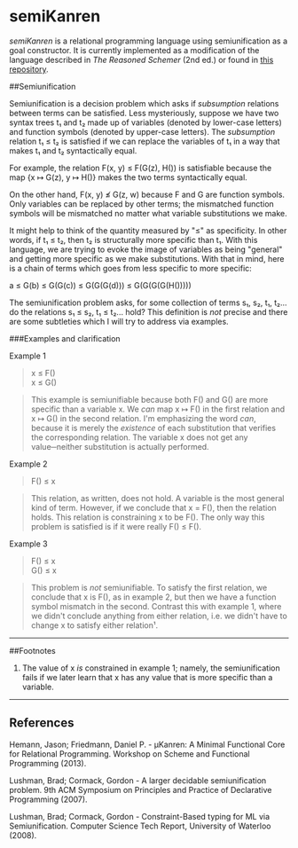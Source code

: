 # semiKanren

*semiKanren* is a relational programming language using semiunification as a goal constructor. It is currently implemented as a modification of the language described in *The Reasoned Schemer* (2nd ed.) or found in [this repository](https://github.com/TheReasonedSchemer2ndEd/CodeFromTheReasonedSchemer2ndEd).

##Semiunification

Semiunification is a decision problem which asks if *subsumption* relations between terms can be satisfied. Less mysteriously, suppose we have two syntax trees t₁ and t₂ made up of variables (denoted by lower-case letters) and function symbols (denoted by upper-case letters). The *subsumption* relation t₁ ≤ t₂ is satisfied if we can replace the variables of t₁ in a way that makes t₁ and t₂ syntactically equal.

For example, the relation F(x, y) ≤ F(G(z), H()) is satisfiable because the map {x ↦ G(z), y ↦ H()} makes the two terms syntactically equal.

On the other hand, F(x, y) ≰ G(z, w) because F and G are function symbols. Only variables can be replaced by other terms; the mismatched function symbols will be mismatched no matter what variable substitutions we make.

It might help to think of the quantity measured by "≤" as specificity. In other words, if t₁ ≤ t₂, then t₂ is structurally more specific than t₁. With this language, we are trying to evoke the image of variables as being "general" and getting more specific as we make substitutions. With that in mind, here is a chain of terms which goes from less specific to more specific:

a ≤ G(b) ≤ G(G(c)) ≤ G(G(G(d))) ≤ G(G(G(G(H()))))

The semiunification problem asks, for some collection of terms s₁, s₂, t₁, t₂... do the relations s₁ ≤ s₂, t₁ ≤ t₂... hold? This definition is *not* precise and there are some subtleties which I will try to address via examples.

###Examples and clarification

Example 1

> x ≤ F()\
> x ≤ G()

> This example is semiunifiable because both F() and G() are more specific than a variable x. We *can* map x ↦ F() in the first relation and x ↦ G() in the second relation. I'm emphasizing the word *can*, because it is merely the *existence* of each substitution that verifies the corresponding relation. The variable x does not get any value─neither substitution is actually performed.

Example 2

> F() ≤ x

> This relation, as written, does not hold. A variable is the most general kind of term. However, if we conclude that x = F(), then the relation holds. This relation is constraining x to be F(). The only way this problem is satisfied is if it were really F() ≤ F().

Example 3

> F() ≤ x\
> G() ≤ x

> This problem is *not* semiunifiable. To satisfy the first relation, we conclude that x is F(), as in example 2, but then we have a function symbol mismatch in the second. Contrast this with example 1, where we didn't conclude anything from either relation, i.e. we didn't have to change x to satisfy either relation¹.

*****

##Footnotes

1. The value of x *is* constrained in example 1; namely, the semiunification fails if we later learn that x has any value that is more specific than a variable.

*****

## References

Hemann, Jason; Friedmann, Daniel P. - μKanren: A Minimal Functional Core for Relational Programming. Workshop on Scheme and Functional Programming (2013).

Lushman, Brad; Cormack, Gordon - A larger decidable semiunification problem. 9th ACM Symposium on Principles and Practice of Declarative Programming (2007).

Lushman, Brad; Cormack, Gordon - Constraint-Based typing for ML via Semiunification. Computer Science Tech Report, University of Waterloo (2008).
